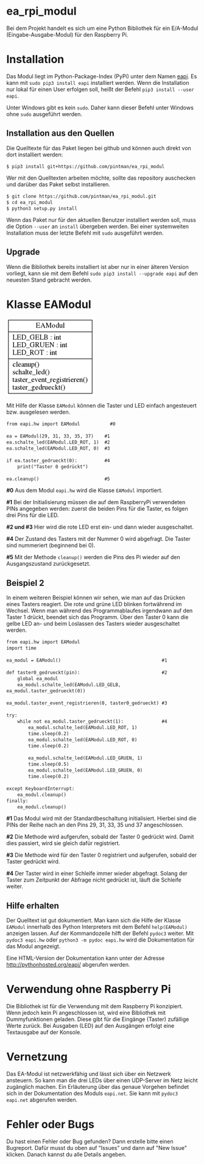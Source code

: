 ea_rpi_modul
============

Bei dem Projekt handelt es sich um eine Python Bibliothek für ein E/A-Modul
(Eingabe-Ausgabe-Modul) für den Raspberry Pi.


Installation
============

Das Modul liegt im Python-Package-Index (PyPi) unter dem Namen
[eapi](https://pypi.python.org/pypi/eapi). Es kann mit `sudo pip3 install eapi`
installiert werden. Wenn die Installation nur lokal für einen User erfolgen
soll, heißt der Befehl `pip3 install --user eapi`.

Unter Windows gibt es kein `sudo`. Daher kann dieser Befehl unter Windows
ohne `sudo` ausgeführt werden.


Installation aus den Quellen
----------------------------

Die Quelltexte für das Paket liegen bei github und können auch direkt von dort
installiert werden:

    $ pip3 install git+https://github.com/pintman/ea_rpi_modul

Wer mit den Quelltexten arbeiten möchte, sollte das repository auschecken und
darüber das Paket selbst installieren.

    $ git clone https://github.com/pintman/ea_rpi_modul.git
    $ cd ea_rpi_modul
    $ python3 setup.py install

Wenn das Paket nur für den aktuellen Benutzer installiert werden soll, muss
die Option `--user` an `install` übergeben werden. Bei einer systemweiten
Installation muss der letzte Befehl mit `sudo` ausgeführt werden.


Upgrade
-------

Wenn die Bibliothek bereits installiert ist aber nur in einer älteren Version
vorliegt, kann sie mit dem Befehl `sudo pip3 install --upgrade eapi` auf den
neuesten Stand gebracht werden.

Klasse EAModul
==============

![Klassendiagramm (automatisch generiert mit pyreverse)](./klassendiagramm.png)

Mit Hilfe der Klasse `EAModul` können die Taster und LED einfach angesteuert
bzw. ausgelesen werden.

    from eapi.hw import EAModul           #0

    ea = EAModul(29, 31, 33, 35, 37)    #1
    ea.schalte_led(EAModul.LED_ROT, 1)  #2
    ea.schalte_led(EAModul.LED_ROT, 0)  #3
    
    if ea.taster_gedrueckt(0):          #4
        print("Taster 0 gedrückt")
        
    ea.cleanup()                        #5

**#0** Aus dem Modul `eapi.hw` wird die Klasse `EAModul` importiert.

**#1** Bei der Initialisierung müssen die auf dem RaspberryPi verwendeten PINs
angegeben werden: zuerst die beiden Pins für die Taster, es folgen drei
Pins für die LED.

**#2 und #3** Hier wird die rote LED erst ein- und dann wieder ausgeschaltet.

**#4** Der Zustand des Tasters mit der Nummer 0 wird abgefragt. Die Taster
sind nummeriert (beginnend bei 0).

**#5** Mit der Methode `cleanup()` werden die Pins des Pi wieder auf den
Ausgangszustand zurückgesetzt.

Beispiel 2
----------

In einem weiteren Beispiel können wir sehen, wie man auf das Drücken eines
Tasters reagiert. Die rote und grüne LED blinken fortwährend im Wechsel. Wenn
man während des Programmablaufes irgendwann auf den Taster 1 drückt, beendet
sich das Programm. Über den Taster 0 kann die gelbe LED an- und beim
Loslassen des Tasters wieder ausgeschaltet werden.

    from eapi.hw import EAModul
    import time

    ea_modul = EAModul()                                     #1

    def taster0_gedrueckt(pin):                              #2
        global ea_modul
        ea_modul.schalte_led(EAModul.LED_GELB, ea_modul.taster_gedrueckt(0))

    ea_modul.taster_event_registrieren(0, taster0_gedrueckt) #3

    try:
        while not ea_modul.taster_gedrueckt(1):              #4
	        ea_modul.schalte_led(EAModul.LED_ROT, 1)
            time.sleep(0.2)
		    ea_modul.schalte_led(EAModul.LED_ROT, 0)
            time.sleep(0.2)

            ea_modul.schalte_led(EAModul.LED_GRUEN, 1)
            time.sleep(0.5)
		    ea_modul.schalte_led(EAModul.LED_GRUEN, 0)
            time.sleep(0.2)

    except KeyboardInterrupt:
        ea_modul.cleanup()
    finally:
        ea_modul.cleanup()



**#1** Das Modul wird mit der Standardbeschaltung initialisiert. Hierbei sind
die PINs der Reihe nach an den Pins 29, 31, 33, 35 und 37 angeschlossen.


**#2** Die Methode wird aufgerufen, sobald der Taster 0 gedrückt wird. Damit
dies passiert, wird sie gleich dafür registriert.

**#3** Die Methode wird für den Taster 0 registriert und aufgerufen, sobald
der Taster gedrückt wird.

**#4** Der Taster wird in einer Schleife immer wieder abgefragt. Solang der
Taster zum Zeitpunkt der Abfrage nicht gedrückt ist, läuft die Schleife weiter.


Hilfe erhalten
--------------

Der Quelltext ist gut dokumentiert. Man kann sich die Hilfe der Klasse
`EAModul` innerhalb des Python Interpreters mit dem Befehl `help(EAModul)`
anzeigen lassen. Auf der Kommandozeile hilft der Befehl `pydoc3` weiter. Mit
`pydoc3 eapi.hw` oder `python3 -m pydoc eapi.hw` wird die Dokumentation
für das Modul angezeigt. 

Eine HTML-Version der Dokumentation kann unter der Adresse
http://pythonhosted.org/eapi/ abgerufen werden.


Verwendung ohne Raspberry Pi
============================

Die Bibliothek ist für die Verwendung mit dem Raspberry Pi konzipiert. Wenn
jedoch kein Pi angeschlossen ist, wird eine Bibliothek mit Dummyfunktionen
geladen. Diese gibt für die Eingänge (Taster) zufällige Werte zurück. Bei
Ausgaben (LED) auf den Ausgängen erfolgt eine Textausgabe auf der Konsole.

Vernetzung
==========

Das EA-Modul ist netzwerkfähig und lässt sich über ein Netzwerk ansteuern. So
kann man die drei LEDs über einen UDP-Server im Netz leicht zugänglich
machen. Ein Erläuterung über das genaue Vorgehen befindet sich in der
Dokumentation des Moduls `eapi.net`. Sie kann mit `pydoc3 eapi.net` abgerufen
werden.

Fehler oder Bugs
================

Du hast einen Fehler oder Bug gefunden? Dann erstelle bitte einen
Bugreport. Dafür musst du oben auf "Issues" und dann auf "New Issue"
klicken. Danach kannst du alle Details angeben.

